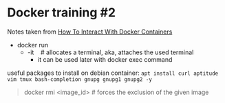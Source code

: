 # Docker training #2

Notes taken from [How To Interact With Docker Containers](https://linuxconfig.org/how-to-interact-with-docker-containers)

* docker run
    * -it     # allocates a terminal, aka, attaches the used terminal
        * it can be used later with docker exec command

useful packages to install on debian container: `apt install curl aptitude vim tmux bash-completion gnupg gnupg1 gnupg2 -y`
	
> docker rmi <image_id> # forces the exclusion of the given image